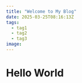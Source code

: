 ```yaml
---
title: "Welcome to My Blog"
date: 2025-03-25T08:16:13Z
tags:
  - tag1
  - tag2
  - tag3
image:
---
```


# Hello World
